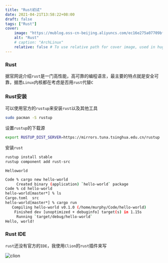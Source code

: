 ```yaml
---
title: "Rust初试"
date: 2021-04-21T13:58:22+08:00
draft: false
tags: ["Rust"]
cover:
    image: "https://mublog.oss-cn-beijing.aliyuncs.com/ec16e275a07709bf0043bda9608de846.jpeg"
    alt: "Rust"
    # caption: "ArchLinux"
    relative: false # To use relative path for cover image, used in hugo Page-bundles
---
```


### Rust

据官网说介绍`rust`是一门高性能，高可靠的编程语言，最主要的特点就是安全可靠，据悉`Linux`内核都在考虑是否用`rust`代替`C`

### Rust安装

可以使用官方的`rustup`来安装`rust`以及其他工具

```bash
sudo pacman -S rustup
```

设置`rustup`的下载源

```bash
export RUSTUP_DIST_SERVER=https://mirrors.tuna.tsinghua.edu.cn/rustup
```

安装`rust`

```bash
rustup install stable
rustup component add rust-src
```

`Helloworld`

```bash
Code % cargo new hello-world
     Created binary (application) `hello-world` package
Code % cd hello-world 
hello-world[master*] % ls
Cargo.toml  src
hello-world[master*] % cargo run
   Compiling hello-world v0.1.0 (/home/murphy/Code/hello-world)
    Finished dev [unoptimized + debuginfo] target(s) in 1.15s
     Running `target/debug/hello-world`
Hello, world!
```

### Rust IDE

`rust`还没有官方的`IDE`，我使用`Clion`的`rust`插件来写

![clion](https://mublog.oss-cn-beijing.aliyuncs.com/rust_clion.png)

